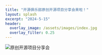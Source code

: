 ```yaml
---
title: "开源俱乐部原创开源项目分享会来啦！"
layout: splash
excerpt: "2024-5-15"
header:
  overlay_image: /assets/images/index.jpg
  overlay_filter: 0.25
---
```


![原创开源项目分享会](/assets/images/os_project_poster.png)

